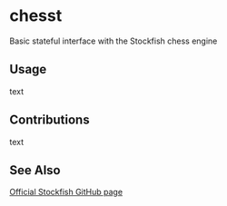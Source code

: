 # chesst
Basic stateful interface with the Stockfish chess engine

## Usage
text

## Contributions
text

## See Also
[Official Stockfish GitHub page](https://github.com/official-stockfish/Stockfish)
